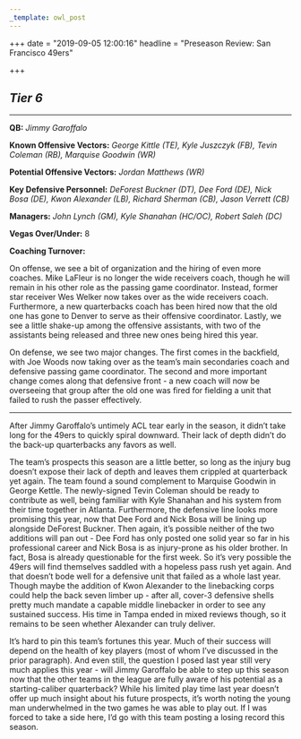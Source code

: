 ```yaml
---
_template: owl_post
---
```



+++
date = "2019-09-05 12:00:16"
headline = "Preseason Review: San Francisco 49ers"

+++
## **_Tier 6_**

***

**QB:** _Jimmy Garoffalo_

**Known Offensive Vectors:** _George Kittle (TE), Kyle Juszczyk (FB), Tevin Coleman (RB), Marquise Goodwin (WR)_

**Potential Offensive Vectors:** _Jordan Matthews (WR)_

**Key Defensive Personnel:** _DeForest Buckner (DT), Dee Ford (DE), Nick Bosa (DE), Kwon Alexander (LB), Richard Sherman (CB), Jason Verrett (CB)_ 

**Managers:** _John Lynch (GM), Kyle Shanahan (HC/OC), Robert Saleh (DC)_

**Vegas Over/Under:** 8

**Coaching Turnover:**

On offense, we see a bit of organization and the hiring of even more coaches. Mike LaFleur is no longer the wide receivers coach, though he will remain in his other role as the passing game coordinator. Instead, former star receiver Wes Welker now takes over as the wide receivers coach. Furthermore, a new quarterbacks coach has been hired now that the old one has gone to Denver to serve as their offensive coordinator. Lastly, we see a little shake-up among the offensive assistants, with two of the assistants being released and three new ones being hired this year.

On defense, we see two major changes. The first comes in the backfield, with Joe Woods now taking over as the team’s main secondaries coach and defensive passing game coordinator. The second and more important change comes along that defensive front - a new coach will now be overseeing that group after the old one was fired for fielding a unit that failed to rush the passer effectively.

***

After Jimmy Garoffalo’s untimely ACL tear early in the season, it didn’t take long for the 49ers to quickly spiral downward. Their lack of depth didn’t do the back-up quarterbacks any favors as well.

The team’s prospects this season are a little better, so long as the injury bug doesn’t expose their lack of depth and leaves them crippled at quarterback yet again. The team found a sound complement to Marquise Goodwin in George Kettle. The newly-signed Tevin Coleman should be ready to contribute as well, being familiar with Kyle Shanahan and his system from their time together in Atlanta. Furthermore, the defensive line looks more promising this year, now that Dee Ford and Nick Bosa will be lining up alongside DeForest Buckner. Then again, it’s possible neither of the two additions will pan out - Dee Ford has only posted one solid year so far in his professional career and Nick Bosa is as injury-prone as his older brother. In fact, Bosa is already questionable for the first week. So it’s very possible the 49ers will find themselves saddled with a hopeless pass rush yet again. And that doesn’t bode well for a defensive unit that failed as a whole last year. Though maybe the addition of Kwon Alexander to the linebacking corps could help the back seven limber up - after all, cover-3 defensive shells pretty much mandate a capable middle linebacker in order to see any sustained success. His time in Tampa ended in mixed reviews though, so it remains to be seen whether Alexander can truly deliver.

It’s hard to pin this team’s fortunes this year. Much of their success will depend on the health of key players (most of whom I’ve discussed in the prior paragraph). And even still, the question I posed last year still very much applies this year - will Jimmy Garoffalo be able to step up this season now that the other teams in the league are fully aware of his potential as a starting-caliber quarterback? While his limited play time last year doesn’t offer up much insight about his future prospects, it’s worth noting the young man underwhelmed in the two games he was able to play out. If I was forced to take a side here, I’d go with this team posting a losing record this season.
